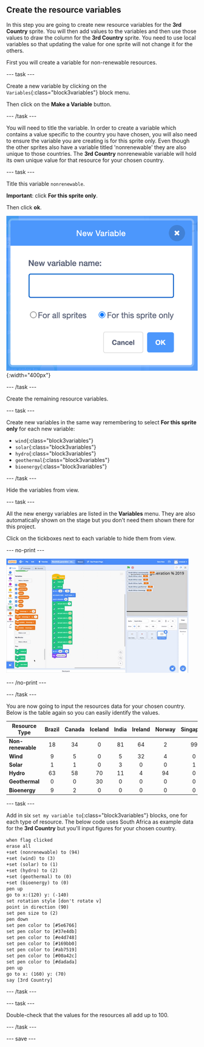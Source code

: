 ## Create the resource variables

In this step you are going to create new resource variables for the **3rd Country** sprite. You will then add values to the variables and then use those values to draw the column for the **3rd Country** sprite. You need to use local variables so that updating the value for one sprite will not change it for the others.

First you will create a variable for non-renewable resources.

--- task ---

Create a new variable by clicking on the `Variables`{:class="block3variables"} block menu.

Then click on the **Make a Variable** button.

--- /task ---

You will need to title the variable. In order to create a variable which contains a value specific to the country you have chosen, you will also need to ensure the variable you are creating is for this sprite only. Even though the other sprites also have a variable titled 'nonrenewable' they are also unique to those countries. The **3rd Country** nonrenewable variable will hold its own unique value for that resource for your chosen country.

--- task ---

Title this variable `nonrenewable`.

**Important**: click **For this sprite only**.

Then click **ok**. 

![png of electricity naming variables](images/electricity-naming-variables.png){:width="400px"}

--- /task ---

Create the remaining resource variables.

--- task ---

Create new variables in the same way remembering to select **For this sprite only** for each new variable:
+ `wind`{:class="block3variables"}
+ `solar`{:class="block3variables"}
+ `hydro`{:class="block3variables"}
+ `geothermal`{:class="block3variables"}
+ `bioenergy`{:class="block3variables"}

--- /task ---

Hide the variables from view.

--- task ---

All the new energy variables are listed in the **Variables** menu. They are also automatically shown on the stage but you don't need them shown there for this project.

Click on the tickboxes next to each variable to hide them from view.

--- no-print ---

![gif of hiding variables](images/hiding-variables.gif)

--- /no-print ---

--- /task ---

You are now going to input the resources data for your chosen country. Below is the table again so you can easily identify the values.

Resource Type | Brazil | Canada | Iceland | India | Ireland | Norway | Singapore | S.Africa | USA |
| --- | :---: | :---: | :---: | :---: | :---: | :---: | :---: | :---: | :---: |
**Non-renewable** | 18 | 34 | 0 | 81 | 64 | 2 | 99 | 94 | 83 |
**Wind** | 9 | 5 | 0 | 5 | 32 | 4 | 0 | 3 | 7 |
**Solar** | 1 | 1 | 0 | 3 | 0 | 0 | 1 | 1 | 2 |
**Hydro** | 63 | 58 | 70 | 11 | 4 | 94 | 0 | 2 | 7 |
**Geothermal** | 0 | 0 | 30 | 0 | 0 | 0 | 0 | 0 | 0 |
**Bioenergy** | 9 | 2 | 0 | 0 | 0 | 0 | 0 | 0 | 1 |

--- task ---

Add in six `set my variable to`{:class="block3variables"} blocks, one for each type of resource. The below code uses South Africa as example data for the **3rd Country** but you'll input figures for your chosen country.

```blocks3
when flag clicked
erase all
+set (nonrenewable) to (94)
+set (wind) to (3)
+set (solar) to (1)
+set (hydro) to (2)
+set (geothermal) to (0)
+set (bioenergy) to (0)
pen up
go to x:(120) y: (-140)
set rotation style [don't rotate v]
point in direction (90)
set pen size to (2)
pen down
set pen color to [#5e6766]
set pen color to [#37e4db]
set pen color to [#e4d748]
set pen color to [#169bb0]
set pen color to [#ab7519]
set pen color to [#00a42c]
set pen color to [#dadada]
pen up
go to x: (160) y: (70)
say [3rd Country]
```

--- /task ---

--- task ---

Double-check that the values for the resources all add up to 100.

--- /task ---

--- save ---

